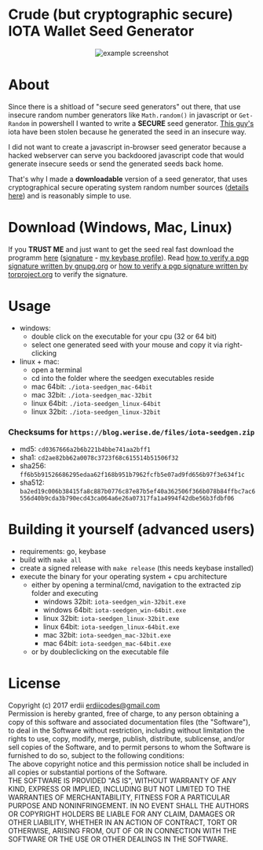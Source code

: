 # Crude (but cryptographic secure) IOTA Wallet Seed Generator

<p align="center">
    <img src="https://image.ibb.co/ccGQjv/Bildschirmfoto_20170811175141_2022x943.png" alt="example screenshot" />
</p>

# About

Since there is a shitload of "secure seed generators" out there, that use insecure random number generators like `Math.random()` in javascript or `Get-Random` in powershell I wanted to write a **SECURE** seed generator. [This guy's](https://www.reddit.com/r/Iota/comments/6vh8mv/urgent_all_of_my_iota_was_stolen_today_and_here/) iota have been stolen because he generated the seed in an insecure way.

I did not want to create a javascript in-browser seed generator because a hacked webserver can serve you backdoored javascript code that would generate insecure seeds or send the generated seeds back home.

That's why I made a **downloadable** version of a seed generator, that uses cryptographical secure operating system random number sources ([details here](https://golang.org/pkg/crypto/rand/#pkg-variables)) and is reasonably simple to use.

# Download (Windows, Mac, Linux)

If you **TRUST ME** and just want to get the seed real fast download the programm [here](https://blog.werise.de/files/iota-seedgen.zip) ([signature](https://blog.werise.de/files/iota-seedgen.zip.asc) - [my keybase profile](https://keybase.io/erdii)).
Read [how to verify a pgp signature written by gnupg.org](https://www.gnupg.org/gph/en/manual/x135.html#AEN160) or [how to verify a pgp signature written by torproject.org](https://www.torproject.org/docs/verifying-signatures.html.en#maincol) to verify the signature.


# Usage

* windows:
  * double click on the executable for your cpu (32 or 64 bit)
  * select one generated seed with your mouse and copy it via right-clicking
* linux + mac:
  * open a terminal
  * cd into the folder where the seedgen executables reside
  * mac 64bit: `./iota-seedgen_mac-64bit`
  * mac 32bit: `./iota-seedgen_mac-32bit`
  * linux 64bit: `./iota-seedgen_linux-64bit`
  * linux 32bit: `./iota-seedgen_linux-32bit`

### Checksums for `https://blog.werise.de/files/iota-seedgen.zip`

* md5: `cd0367666a2b6b221b4bbe741aa2bff1`
* sha1: `cd2ae82bb62a0078c3723f68c615514b51506f32`
* sha256: `ff6b5b91526686295edaa62f168b951b7962fcfb5e07ad9fd656b97f3e634f1c`
* sha512: `ba2ed19c006b38415fa8c887b0776c87e87b5ef40a362506f366b078b84ffbc7ac6556d40b9cda3b790ecd43ca064a6e26a07317fa1a4994f42dbe56b3fdbf06`


# Building it yourself (advanced users)

* requirements: go, keybase
* build with `make all`
* create a signed release with `make release` (this needs keybase installed)
* execute the binary for your operating system + cpu architecture
    * either by opening a terminal/cmd, navigation to the extracted zip folder and executing 
        * windows 32bit: `iota-seedgen_win-32bit.exe`
        * windows 64bit: `iota-seedgen_win-64bit.exe`
        * linux 32bit: `iota-seedgen_linux-32bit.exe`
        * linux 64bit: `iota-seedgen_linux-64bit.exe`
        * mac 32bit: `iota-seedgen_mac-32bit.exe`
        * mac 64bit: `iota-seedgen_mac-64bit.exe`
    * or by doubleclicking on the executable file


# License

Copyright (c) 2017 erdii <erdiicodes@gmail.com>  
Permission is hereby granted, free of charge, to any person obtaining a copy of this software and associated documentation files (the "Software"), to deal in the Software without restriction, including without limitation the rights to use, copy, modify, merge, publish, distribute, sublicense, and/or sell copies of the Software, and to permit persons to whom the Software is furnished to do so, subject to the following conditions:  
The above copyright notice and this permission notice shall be included in all copies or substantial portions of the Software.  
THE SOFTWARE IS PROVIDED "AS IS", WITHOUT WARRANTY OF ANY KIND, EXPRESS OR IMPLIED, INCLUDING BUT NOT LIMITED TO THE WARRANTIES OF MERCHANTABILITY, FITNESS FOR A PARTICULAR PURPOSE AND NONINFRINGEMENT. IN NO EVENT SHALL THE AUTHORS OR COPYRIGHT HOLDERS BE LIABLE FOR ANY CLAIM, DAMAGES OR OTHER LIABILITY, WHETHER IN AN ACTION OF CONTRACT, TORT OR OTHERWISE, ARISING FROM, OUT OF OR IN CONNECTION WITH THE SOFTWARE OR THE USE OR OTHER DEALINGS IN THE SOFTWARE.

